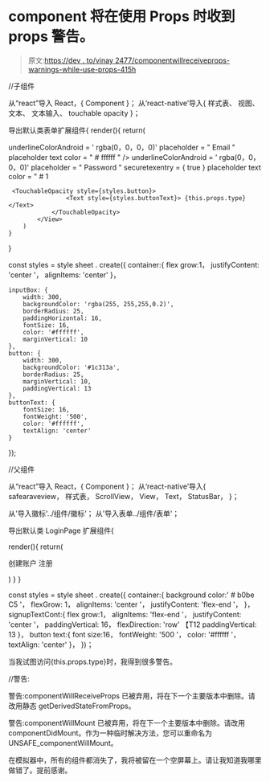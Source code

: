 # component 将在使用 Props 时收到 props 警告。

> 原文:[https://dev . to/vinay 2477/componentwillreceiveprops-warnings-while-use-props-415h](https://dev.to/vinay2477/componentwillreceiveprops-warnings-while-using-props-415h)

//子组件

从“react”导入 React，{ Component }；
从‘react-native’导入{
样式表、
视图、
文本、
文本输入、
touchable opacity
}；

导出默认类表单扩展组件{
render(){
return(

underlineColorAndroid = ' rgba(0，0，0，0)'
placeholder = " Email "
placeholder text color = " # ffffff "
/>
underlineColorAndroid = ' rgba(0，0，0，0)'
placeholder = " Password "
securetexentry = { true }
placeholder text color = " # 1

```
 <TouchableOpacity style={styles.button}>
                <Text style={styles.buttonText}> {this.props.type} </Text>
            </TouchableOpacity>
        </View>
    )
} 
```

}

const styles = style sheet . create({
container:{
flex grow:1，
justifyContent: 'center '，
alignItems: 'center'
}，

```
inputBox: {
    width: 300,
    backgroundColor: 'rgba(255, 255,255,0.2)',
    borderRadius: 25,
    paddingHorizontal: 16,
    fontSize: 16,
    color: '#ffffff',
    marginVertical: 10
},
button: {
    width: 300,
    backgroundColor: '#1c313a',
    borderRadius: 25,
    marginVertical: 10,
    paddingVertical: 13
},
buttonText: {
    fontSize: 16,
    fontWeight: '500',
    color: '#ffffff',
    textAlign: 'center'
} 
```

});

//父组件

从“react”导入 React，{ Component }；
从‘react-native’导入{
safearaveview，
样式表，
ScrollView，
View，
Text，
StatusBar，
}；

从'导入徽标'../组件/徽标'；
从'导入表单../组件/表单'；

导出默认类 LoginPage 扩展组件{

render(){
return(

创建账户
注册

)
}
}

const styles = style sheet . create({
container:{
background color:' # b0be C5 '，
flexGrow: 1，
alignItems: 'center '，
justifyContent: 'flex-end '，
}，
signupTextCont:{
flex grow:1，
alignItems: 'flex-end '，
justifyContent: 'center '，
paddingVertical: 16，
flexDirection: 'row' 【T12
paddingVertical: 13
}，
button text:{
font size:16，
fontWeight: '500 '，
color: '#ffffff '，
textAlign: 'center'
}，
})；

当我试图访问{this.props.type}时，我得到很多警告。

//警告:

警告:componentWillReceiveProps 已被弃用，将在下一个主要版本中删除。请改用静态 getDerivedStateFromProps。

警告:componentWillMount 已被弃用，将在下一个主要版本中删除。请改用 componentDidMount。作为一种临时解决方法，您可以重命名为 UNSAFE_componentWillMount。

在模拟器中，所有的组件都消失了，我将被留在一个空屏幕上。请让我知道我哪里做错了。提前感谢。